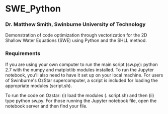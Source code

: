# SWE_Python
### Dr. Matthew Smith, Swinburne University of Technology
Demonstration of code optimization through vectorization for the 2D Shallow Water Equations (SWE) using Python and the SHLL method.

### Requirements
If you are using your own computer to run the main script (sw.py): python 2.7 with the numpy and matplotlib modules installed. To run the Jupyter notebook, you'll
also need to have it set up on your local machine. For users of Swinburne's OzStar supercomputer, a script is included for loading the appropriate modules (script.sh).

To run the code on Ozstar: (i) load the modules (. script.sh) and then (ii) type python sw.py. For those running the Jupyter notebook file, 
open the notebook server and then find your file. 


